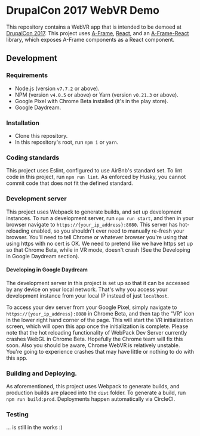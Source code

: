 # DrupalCon 2017 WebVR Demo
This repository contains a WebVR app that is intended to be demoed at [DrupalCon 2017](https://events.drupal.org/baltimore2017). This project uses [A-Frame](https://aframe.io/), [React](https://facebook.github.io/react/), and an [A-Frame-React](https://github.com/ngokevin/aframe-react) library, which exposes A-Frame components as a React component.

## Development
### Requirements
* Node.js (version `v7.7.2` or above).
* NPM (version `v4.0.5` or above) or Yarn (version `v0.21.3` or above).
* Google Pixel with Chrome Beta installed (it's in the play store).
* Google Daydream.

### Installation
* Clone this repository.
* In this repository's root, run `npm i` or `yarn`.

### Coding standards
This project uses Eslint, configured to use AirBnb's standard set. To lint code in this project, run `npm run lint`. As enforced by Husky, you cannot commit code that does not fit the defined standard.

### Development server
This project uses Webpack to generate builds, and set up development instances. To run a development server, run `npm run start`, and then in your browser navigate to `https://{your_ip_address}:8080`. This server has hot-reloading enabled, so you shouldn't ever need to manually re-fresh your browser. You'll need to tell Chrome or whatever browser you're using that using https with no cert is OK. We need to pretend like we have https set up so that Chrome Beta, while in VR mode, doesn't crash (See the Developing in Google Daydream section).

#### Developing in Google Daydream
The development server in this project is set up so that it can be accessed by any device on your local network. That's why you access your development instance from your local IP instead of just `localhost`.

To access your dev server from your Google Pixel, simply navigate to `https://{your_ip_address}:8080` in Chrome Beta, and then tap the "VR" icon in the lower right hand corner of the page. This will start the VR initialization screen, which will open this app once the initialization is complete. Please note that the hot reloading functionality of WebPack Dev Server currently crashes WebGL in Chrome Beta. Hopefully the Chrome team will fix this soon. Also you should be aware, Chrome WebVR is relatively unstable. You're going to experience crashes that may have little or nothing to do with this app.

### Building and Deploying.
As aforementioned, this project uses Webpack to generate builds, and production builds are placed into the `dist` folder. To generate a build, run `npm run build:prod`. Deployments happen automatically via CircleCI.

### Testing
... is still in the works :)
